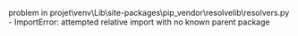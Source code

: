 problem in projet\venv\Lib\site-packages\pip\_vendor\resolvelib\resolvers.py - ImportError: attempted relative import with no known parent package
